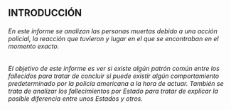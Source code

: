## INTRODUCCIÓN

###### En este informe se analizan las personas muertas debido a una acción policial, la reacción que tuvieron y lugar en el que se encontraban en el momento exacto. 
###### El objetivo de este informe es ver si existe algún patrón común entre los fallecidos para tratar de concluir si puede existir algún comportamiento predeterminado por la policía americana a la hora de actuar. También se trata de analizar los fallecimientos por Estado para tratar de explicar la posible diferencia entre unos Estados y otros.
